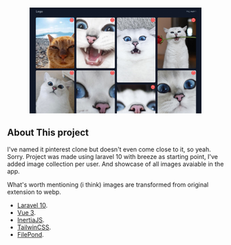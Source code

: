 <p align="center">
    <img src="https://github.com/sapirowsky/laravel-pinterest-clone/blob/main/screenshot.png?raw=true" width="400" alt="Image of an working app">
</p>

## About This project

I've named it pinterest clone but doesn't even come close to it, so yeah. Sorry.
Project was made using laravel 10 with breeze as starting point, I've added image collection per user. And showcase of all images avaiable in the app.

What's worth mentioning (i think) images are transformed from original extension to webp.

-   [Laravel 10](https://laravel.com/).
-   [Vue 3](https://vuejs.org/).
-   [InertiaJS](https://inertiajs.com/).
-   [TailwinCSS](https://tailwindcss.com/).
-   [FilePond](https://pqina.nl/filepond/).
